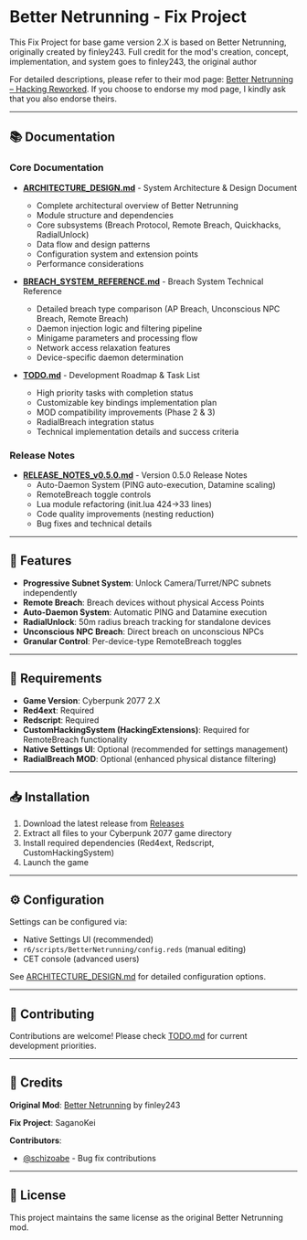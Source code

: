 # Better Netrunning - Fix Project

This Fix Project for base game version 2.X is based on Better Netrunning, originally created by finley243.
Full credit for the mod's creation, concept, implementation, and system goes to finley243, the original author

For detailed descriptions, please refer to their mod page: [Better Netrunning – Hacking Reworked](https://www.nexusmods.com/cyberpunk2077/mods/2302).
If you choose to endorse my mod page, I kindly ask that you also endorse theirs.

---

## 📚 Documentation

### Core Documentation

- **[ARCHITECTURE_DESIGN.md](ARCHITECTURE_DESIGN.md)** - System Architecture & Design Document
  - Complete architectural overview of Better Netrunning
  - Module structure and dependencies
  - Core subsystems (Breach Protocol, Remote Breach, Quickhacks, RadialUnlock)
  - Data flow and design patterns
  - Configuration system and extension points
  - Performance considerations

- **[BREACH_SYSTEM_REFERENCE.md](BREACH_SYSTEM_REFERENCE.md)** - Breach System Technical Reference
  - Detailed breach type comparison (AP Breach, Unconscious NPC Breach, Remote Breach)
  - Daemon injection logic and filtering pipeline
  - Minigame parameters and processing flow
  - Network access relaxation features
  - Device-specific daemon determination

- **[TODO.md](TODO.md)** - Development Roadmap & Task List
  - High priority tasks with completion status
  - Customizable key bindings implementation plan
  - MOD compatibility improvements (Phase 2 & 3)
  - RadialBreach integration status
  - Technical implementation details and success criteria

### Release Notes

- **[RELEASE_NOTES_v0.5.0.md](RELEASE_NOTES_v0.5.0.md)** - Version 0.5.0 Release Notes
  - Auto-Daemon System (PING auto-execution, Datamine scaling)
  - RemoteBreach toggle controls
  - Lua module refactoring (init.lua 424→33 lines)
  - Code quality improvements (nesting reduction)
  - Bug fixes and technical details

---

## 🎯 Features

- **Progressive Subnet System**: Unlock Camera/Turret/NPC subnets independently
- **Remote Breach**: Breach devices without physical Access Points
- **Auto-Daemon System**: Automatic PING and Datamine execution
- **RadialUnlock**: 50m radius breach tracking for standalone devices
- **Unconscious NPC Breach**: Direct breach on unconscious NPCs
- **Granular Control**: Per-device-type RemoteBreach toggles

---

## 🔧 Requirements

- **Game Version**: Cyberpunk 2077 2.X
- **Red4ext**: Required
- **Redscript**: Required
- **CustomHackingSystem (HackingExtensions)**: Required for RemoteBreach functionality
- **Native Settings UI**: Optional (recommended for settings management)
- **RadialBreach MOD**: Optional (enhanced physical distance filtering)

---

## 📥 Installation

1. Download the latest release from [Releases](https://github.com/SaganoKei/Better-Netrunning-Fix/releases)
2. Extract all files to your Cyberpunk 2077 game directory
3. Install required dependencies (Red4ext, Redscript, CustomHackingSystem)
4. Launch the game

---

## ⚙️ Configuration

Settings can be configured via:
- Native Settings UI (recommended)
- `r6/scripts/BetterNetrunning/config.reds` (manual editing)
- CET console (advanced users)

See [ARCHITECTURE_DESIGN.md](ARCHITECTURE_DESIGN.md#configuration-system) for detailed configuration options.

---

## 🤝 Contributing

Contributions are welcome! Please check [TODO.md](TODO.md) for current development priorities.

---

## 📜 Credits

**Original Mod**: [Better Netrunning](https://www.nexusmods.com/cyberpunk2077/mods/2302) by finley243

**Fix Project**: SaganoKei

**Contributors**:
- [@schizoabe](https://github.com/schizoabe) - Bug fix contributions

---

## 📄 License

This project maintains the same license as the original Better Netrunning mod.
